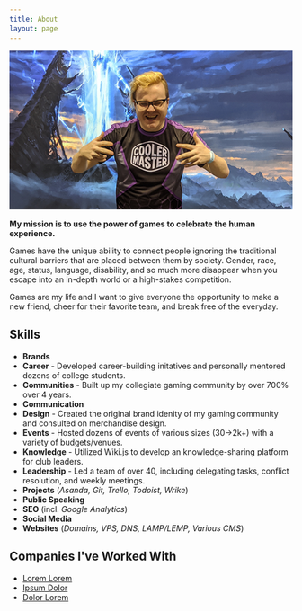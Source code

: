 ```yaml
---
title: About
layout: page
---
```

![Profile Image](/assets/images/prof.png)

**My mission is to use the power of games to celebrate the human experience.**

Games have the unique ability to connect people ignoring the traditional cultural barriers that are placed between them by society. Gender, race, age, status, language, disability, and so much more disappear when you escape into an in-depth world or a high-stakes competition.

Games are my life and I want to give everyone the opportunity to make a new friend, cheer for their favorite team, and break free of the everyday.

## Skills
- <strong>Brands</strong>
- <strong>Career</strong> - Developed career-building initatives and personally mentored dozens of college students.
- <strong>Communities</strong> - Built up my collegiate gaming community by over 700% over 4 years.
- <strong>Communication</strong>
- <strong>Design</strong> - Created the original brand idenity of my gaming community and consulted on merchandise design.
- <strong>Events</strong> - Hosted dozens of events of various sizes (30->2k+) with a variety of budgets/venues.
- <strong>Knowledge</strong> - Utilized Wiki.js to develop an knowledge-sharing platform for club leaders.
- <strong>Leadership</strong> - Led a team of over 40, including delegating tasks, conflict resolution, and weekly meetings.
- <strong>Projects</strong> (*Asanda, Git, Trello, Todoist, Wrike*)
- <strong>Public Speaking</strong>
- <strong>SEO</strong> (incl. *Google Analytics*)
- <strong>Social Media</strong>
- <strong>Websites</strong> (*Domains, VPS, DNS, LAMP/LEMP, Various CMS*)


<h2>Companies I've Worked With</h2>

<ul>
	<li><a href="https://github.com/">Lorem Lorem</a></li>
	<li><a href="https://github.com/">Ipsum Dolor</a></li>
	<li><a href="https://github.com/">Dolor Lorem</a></li>
</ul>
